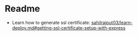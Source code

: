 # Readme

- Learn how to generate ssl certificate: [sahilrajput03/learn-deploy.md#getting-ssl-certificate-setup-with-express](https://github.com/sahilrajput03/sahilrajput03/blob/master/learn-deploy.md#getting-ssl-certificate-setup-with-express)
